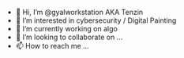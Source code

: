 - 👋 Hi, I’m @gyalworkstation AKA Tenzin
- 👀 I’m interested in cybersecurity / Digital Painting 
- 🌱 I’m currently working on algo
- 💞️ I’m looking to collaborate on ...
- 📫 How to reach me ...

<!---
gyalworkstation/gyalworkstation is a ✨ special ✨ repository because its `README.md` (this file) appears on your GitHub profile.
You can click the Preview link to take a look at your changes.
--->
